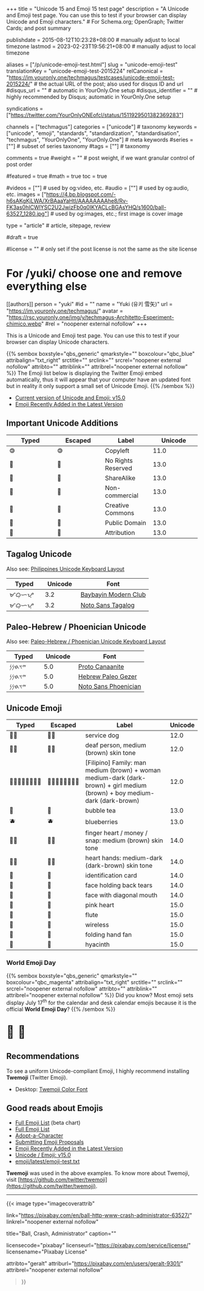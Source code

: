 +++
title = "Unicode 15 and Emoji 15 test page"
description = "A Unicode and Emoji test page. You can use this to test if your browser can display Unicode and Emoji characters."                                                    # For Schema.org; OpenGraph; Twitter Cards; and post summary

publishdate = 2015-08-12T10:23:28+08:00                                        # manually adjust to local timezone
lastmod = 2023-02-23T19:56:21+08:00                                        # manually adjust to local timezone

aliases = ["/p/unicode-emoji-test.html"]
slug = "unicode-emoji-test"
translationKey = "unicode-emoji-test-2015224"
relCanonical = "https://im.youronly.one/techmagus/testcases/unicode-emoji-test-2015224/"                                                   # the actual URL of the post; also used for disqus ID and url
#disqus_url = ""                                                    # automatic in YourOnly.One setup
#disqus_identifier = ""                                             # highly recommended by Disqus; automatic in YourOnly.One setup

syndications = ["https://twitter.com/YourOnlyONEofcl/status/1511929501382369283"]

channels = ["techmagus"]
categories = ["unicode"]                                                   # taxonomy
keywords = ["unicode", "emoji", "standards", "standardization", "standardisation", "techmagus", "YourOnlyOne", "YourOnly.One"]                                                     # meta keywords
#series = [""]                                                       # subset of series taxonomy
#tags = [""]                                                         # taxonomy

comments = true
#weight = ""                                                        # post weight, if we want granular control of post order

#featured = true
#math = true
toc = true

#videos = [""]                                                       # used by og:video, etc.
#audio = [""]                                                        # used by og:audio, etc.
images = ["https://4.bp.blogspot.com/-h6sAKgKjLWA/XrBAaaYaHtI/AAAAAAAAhe8/Rv-FK3as0hICWlYSC2U2JwizFb0q0IKYACLcBGAsYHQ/s1600/ball-63527_1280.jpg"]                                                       # used by og:images, etc.; first image is cover image

type = "article"                                                           # article, sitepage, review

#draft = true

#license = ""                                                       # only set if the post license is not the same as the site license

# For /yuki/ choose one and remove everything else
[[authors]]
  person = "yuki"
  #id = ""
  name = "Yuki (유키 雪矢)"
  url = "https://im.youronly.one/techmagus/"
  avatar = "https://rsc.youronly.one/img/y/techmagus-Architetto-Esperiment-chimico.webp"
  #rel = "noopener external nofollow"
+++

This is a Unicode and Emoji test page. You can use this to test if your browser can display Unicode characters.

<!--more-->

{{% sembox boxstyle="qbs_generic" qmarkstyle="" boxcolour="qbc_blue" attribalign="txt_right" srctitle="" srclink="" srcrel="noopener external nofollow" attribto="" attriblink="" attribrel="noopener external nofollow" %}}
  The Emoji list below is displaying the Twitter Emoji embed automatically, thus it will appear that your computer have an updated font but in reality it only support a small set of Unicode Emoji.
{{% /sembox %}}

- [Current version of Unicode and Emoji: v15.0](https://unicode.org/versions/Unicode15.0.0/)
- [Emoji Recently Added in the Latest Version](https://www.unicode.org/emoji/charts/emoji-released.html)

<!-- ***** If you are viewing this in mobile mode, you may not see the intended fonts as AMP pages are very limited in nature. Please switch to desktop mode when viewing this page. -->

## Important Unicode Additions

<table style="width: 100%;">
  <thead>
    <tr>
      <th style="width: 25%;">Typed</th>
      <th style="width: 25%;">Escaped</th>
      <th style="width: 25%;">Label</th>
      <th style="width: 25%;">Unicode</th>
    </tr>
  </thead>
  <tbody>
    <tr>
      <td>🄯</td>
      <td>&#x1F12F;</td>
      <td>Copyleft</td>
      <td>11.0</td>
    </tr>
    <tr>
      <td>🄍</td>
      <td>&#x1F10D;</td>
      <td>No Rights Reserved</td>
      <td>13.0</td>
    </tr>
    <tr>
      <td>🄎</td>
      <td>&#x1F10E;</td>
      <td>ShareAlike</td>
      <td>13.0</td>
    </tr>
    <tr>
      <td>🄏</td>
      <td>&#x1F10F;</td>
      <td>Non-commercial</td>
      <td>13.0</td>
    </tr>
    <tr>
      <td>🅭</td>
      <td>&#x1F16D;</td>
      <td>Creative Commons</td>
      <td>13.0</td>
    </tr>
    <tr>
      <td>🅮</td>
      <td>&#x1F16E;</td>
      <td>Public Domain</td>
      <td>13.0</td>
    </tr>
    <tr>
      <td>🅯</td>
      <td>&#x1F16F;</td>
      <td>Attribution</td>
      <td>13.0</td>
    </tr>
  </tbody>
</table>

## Tagalog Unicode

Also see: [Philippines Unicode Keyboard Layout](philippines-unicode-keyboard-layout.md "Philippines Unicode Keyboard Layout")

<table style="width: 100%;">
  <thead>
    <tr>
      <th style="width: 25%;">Typed</th>
      <th style="width: 25%;">Unicode</th>
      <th>Font</th>
    </tr>
  </thead>
  <tbody>
    <tr>
      <td><bdi class="font-baybayin-nordenx" lang="phi-Tglg">ᜋᜊᜓᜑᜌ᜔</bdi></td>
      <td>3.2</td>
      <td><a href="https://codeberg.org/yelosan/unicode-keyboard-layout-philippines/wiki/Fonts" title="Fonts">Baybayin Modern Club</a></td>
    </tr>
    <tr>
      <td><bdi class="font-baybayin-noto" lang="phi-Tglg">ᜋᜊᜓᜑᜌ᜔</bdi></td>
      <td>3.2</td>
      <td><a href="https://codeberg.org/yelosan/unicode-keyboard-layout-philippines/wiki/Fonts" title="Fonts">Noto Sans Tagalog</a></td>
    </tr>
  </tbody>
</table>

## Paleo-Hebrew / Phoenician Unicode

Also see: [Paleo-Hebrew / Phoenician Unicode Keyboard Layout](paleo-hebrew-phoenician-unicode-keyboard-layout.md "Paleo-Hebrew / Phoenician Unicode Keyboard Layout")

<table style="width: 100%;">
  <thead>
    <tr>
      <th style="width: 25%;">Typed</th>
      <th style="width: 25%;">Unicode</th>
      <th>Font</th>
    </tr>
  </thead>
  <tbody>
    <tr>
      <td><bdi class="font-hebrew-sans-proto-canaanite" lang="hbo-Hebr">𐤉𐤅𐤇𐤍𐤍</bdi></td>
      <td>5.0</td>
      <td><a href="https://codeberg.org/yelosan/unicode-keyboard-layout-phoenician/wiki/Fonts" title="Fonts">Proto Canaanite</a></td>
    </tr>
    <tr>
      <td><bdi class="font-hebrew-sans-paleo-gezer" lang="hbo-Hebr">𐤉𐤅𐤇𐤍𐤍</bdi></td>
      <td>5.0</td>
      <td><a href="https://codeberg.org/yelosan/unicode-keyboard-layout-phoenician/wiki/Fonts" title="Fonts">Hebrew Paleo Gezer</a></td>
    </tr>
    <tr>
      <td><bdi class="font-hebrew-sans-noto" lang="hbo-Hebr">𐤉𐤅𐤇𐤍𐤍</bdi></td>
      <td>5.0</td>
      <td><a href="https://codeberg.org/yelosan/unicode-keyboard-layout-phoenician/wiki/Fonts" title="Fonts">Noto Sans Phoenician</a></td>
    </tr>
  </tbody>
</table>

## Unicode Emoji

<table style="width: 100%;">
  <thead>
    <tr>
      <th style="width: 15%;">Typed</th>
      <th style="width: 15%;">Escaped</th>
      <th>Label</th>
      <th style="width: 10%;">Unicode</th>
    </tr>
  </thead>
  <tbody>
    <!-- BGN: v12.x -->
      <tr>
        <td><span class="unicode_emoji_test">🐕‍🦺</span></td>
        <td><span class="unicode_emoji_test">&#x1F415;&#x200D;&#x1F9BA;</span></td>
        <td>service dog</td>
        <td>12.0</td>
      </tr>
      <tr>
        <td><span class="unicode_emoji_test">🧏🏽</span></td>
        <td><span class="unicode_emoji_test">&#x1F9CF;&#x1F3FD;</span></td>
        <td>deaf person, medium (brown) skin tone</td>
        <td>12.0</td>
      </tr>
      <tr>
        <td><span class="unicode_emoji_test">👨🏽‍👩🏾‍👧🏽‍👦🏾</span></td>
        <td><span class="unicode_emoji_test">&#x1F468;&#x1F3FD;&#x200D;&#x1F469;&#x1F3FE;&#x200D;&#x1F467;&#x1F3FD;&#x200D;&#x1F466;&#x1F3FE;</span></td>
        <td>[Filipino] Family: man medium (brown) + woman medium-dark (dark-brown) + girl medium (brown) + boy medium-dark (dark-brown)</td>
        <td>12.0</td>
      </tr>
    <!-- END: v12.x -->
    <!-- BGN: v13.x -->
      <tr>
        <td><span class="unicode_emoji_test">🧋</span></td>
        <td><span class="unicode_emoji_test">&#x1F9CB;</span></td>
        <td>bubble tea</td>
        <td>13.0</td>
      </tr>
      <tr>
        <td><span class="unicode_emoji_test">🫐</span></td>
        <td><span class="unicode_emoji_test">&#x1FAD0;</span></td>
        <td>blueberries</td>
        <td>13.0</td>
      </tr>
    <!-- END: v13.x -->
    <!-- BGN: v14.x -->
      <tr>
        <td><span class="unicode_emoji_test">🫰🏽</span></td>
        <td><span class="unicode_emoji_test">&#x1FAF0;&#x1F3FD;</span></td>
        <td>finger heart / money / snap: medium (brown) skin tone</td>
        <td>14.0</td>
      </tr>
      <tr>
        <td><span class="unicode_emoji_test">🫶🏾</span></td>
        <td><span class="unicode_emoji_test">&#x1FAF6;&#x1F3FE;</span></td>
        <td>heart hands: medium-dark (dark-brown) skin tone</td>
        <td>14.0</td>
      </tr>
      <tr>
        <td><span class="unicode_emoji_test">🪪</span></td>
        <td><span class="unicode_emoji_test">&#x1FAAA;</span></td>
        <td>identification card</td>
        <td>14.0</td>
      </tr>
      <tr>
        <td><span class="unicode_emoji_test">🥹</span></td>
        <td><span class="unicode_emoji_test">&#x1F979;</span></td>
        <td>face holding back tears</td>
        <td>14.0</td>
      </tr>
      <tr>
        <td><span class="unicode_emoji_test">🫤</span></td>
        <td><span class="unicode_emoji_test">&#x1FAE4;</span></td>
        <td>face with diagonal mouth</td>
        <td>14.0</td>
      </tr>
    <!-- END: v14.x -->
    <!-- BGN: v15.x -->
      <tr>
        <td><span class="unicode_emoji_test">🩷</span></td>
        <td><span class="unicode_emoji_test">&#x1FA77;</span></td>
        <td>pink heart</td>
        <td>15.0</td>
      </tr>
      <tr>
        <td><span class="unicode_emoji_test">🪈</span></td>
        <td><span class="unicode_emoji_test">&#x1FA88;</span></td>
        <td>flute</td>
        <td>15.0</td>
      </tr>
      <tr>
        <td><span class="unicode_emoji_test">🛜</span></td>
        <td><span class="unicode_emoji_test">&#x1F6DC;</span></td>
        <td>wireless</td>
        <td>15.0</td>
      </tr>
      <tr>
        <td><span class="unicode_emoji_test">🪭</span></td>
        <td><span class="unicode_emoji_test">&#x1FAAD;</span></td>
        <td>folding hand fan</td>
        <td>15.0</td>
      </tr>
      <tr>
        <td><span class="unicode_emoji_test">🪻</span></td>
        <td><span class="unicode_emoji_test">&#x1FABB;</span></td>
        <td>hyacinth</td>
        <td>15.0</td>
      </tr>
    <!-- END: v15.x -->
  </tbody>
</table>

### World Emoji Day

{{% sembox boxstyle="qbs_generic" qmarkstyle="" boxcolour="qbc_magenta" attribalign="txt_right" srctitle="" srclink="" srcrel="noopener external nofollow" attribto="" attriblink="" attribrel="noopener external nofollow" %}}
  Did you know? Most emoji sets display July 17<sup>th</sup> for the calendar and desk calendar emojis because it is the official **World Emoji Day**?
{{% /sembox %}}

<p class="txt_center" style="font-size: 2rem;"><span class="unicode_emoji" style="display: inline-block;">📅</span> <span class="unicode_emoji" style="display: inline-block;">📆</span></p>

## Recommendations

To see a uniform Unicode-compliant Emoji, I highly recommend installing **Twemoji** (Twitter Emoji).

- Desktop: [Twemoji Color Font](https://github.com/eosrei/twemoji-color-font)

## Good reads about Emojis

- [Full Emoji List](https://unicode.org/emoji/charts-beta/full-emoji-list.html) (beta chart)
- [Full Emoji List](https://unicode.org/emoji/charts/full-emoji-list.html)
- [Adopt-a-Character](https://home.unicode.org/adopt-a-character/about-adopt-a-character/)
- [Submitting Emoji Proposals](https://www.unicode.org/emoji/proposals.html)
- [Emoji Recently Added in the Latest Version](https://www.unicode.org/emoji/charts/emoji-released.html)
- [Unicode / Emoji: v15.0](https://blog.unicode.org/2022/09/announcing-unicode-standard-version-150.html)
- [emoji/latest/emoji-test.txt](https://www.unicode.org/Public/emoji/latest/emoji-test.txt)

**Twemoji** was used in the above examples. To know more about Twemoji, visit [https://github.com/twitter/twemoji](https://github.com/twitter/twemoji).

---

{{< image
  type="imagecoverattrib"

  link="https://pixabay.com/en/ball-http-www-crash-administrator-63527/"
  linkrel="noopener external nofollow"

  title="Ball, Crash, Administrator"
  caption=""

  licensecode="pixabay"
  licenseurl="https://pixabay.com/service/license/"
  licensename="Pixabay License"

  attribto="geralt"
  attriburl="https://pixabay.com/en/users/geralt-9301/"
  attribrel="noopener external nofollow"
>}}
